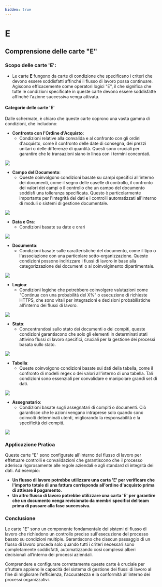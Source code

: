 ```yaml
---
hidden: true
---
```


# E

## Comprensione delle carte "E"

### **Scopo delle carte 'E':**

* Le carte **E** fungono da carte di condizione che specificano i criteri che devono essere soddisfatti affinché il flusso di lavoro possa continuare. Agiscono efficacemente come operatori logici "E", il che significa che tutte le condizioni specificate in queste carte devono essere soddisfatte affinché l'azione successiva venga attivata.

#### Categorie delle carte 'E'

Dalle schermate, è chiaro che queste carte coprono una vasta gamma di condizioni, che includono:

* **Confronto con l'Ordine d'Acquisto**:
  * Condizioni relative alla convalida e al confronto con gli ordini d'acquisto, come il confronto delle date di consegna, dei prezzi unitari o delle differenze di quantità. Questi sono cruciali per garantire che le transazioni siano in linea con i termini concordati.

![](https://docs.docbits.com/~gitbook/image?url=https%3A%2F%2F578966019-files.gitbook.io%2F%7E%2Ffiles%2Fv0%2Fb%2Fgitbook-x-prod.appspot.com%2Fo%2Fspaces%252FT2n2w4uDCJvv7CJ5zrdk%252Fuploads%252FIqol9tcIPWZ5AESqbpIX%252Fimage.png%3Falt%3Dmedia%26token%3Da032c1c7-5a77-44b2-9862-70dfaa20f088\&width=768\&dpr=2\&quality=100\&sign=8e14c0ad\&sv=2)

* **Campo del Documento**:
  * Queste coinvolgono condizioni basate su campi specifici all'interno dei documenti, come il segno delle caselle di controllo, il confronto dei valori dei campi o il controllo che un campo del documento soddisfi una tolleranza specificata. Questo è particolarmente importante per l'integrità dei dati e i controlli automatizzati all'interno di moduli o sistemi di gestione documentale.

![](https://docs.docbits.com/~gitbook/image?url=https%3A%2F%2F578966019-files.gitbook.io%2F%7E%2Ffiles%2Fv0%2Fb%2Fgitbook-x-prod.appspot.com%2Fo%2Fspaces%252FT2n2w4uDCJvv7CJ5zrdk%252Fuploads%252F0TjfPAn0p1fPxSK8qzZC%252Fimage.png%3Falt%3Dmedia%26token%3D56ac466b-3c2c-46ac-b008-b0f88afa92b7\&width=768\&dpr=2\&quality=100\&sign=1713916a\&sv=2)

* **Data e Ora**:
  * Condizioni basate su date e orari

![](https://docs.docbits.com/~gitbook/image?url=https%3A%2F%2F578966019-files.gitbook.io%2F%7E%2Ffiles%2Fv0%2Fb%2Fgitbook-x-prod.appspot.com%2Fo%2Fspaces%252FT2n2w4uDCJvv7CJ5zrdk%252Fuploads%252F7mZIfy1iTb5L5bjnjBOz%252Fimage.png%3Falt%3Dmedia%26token%3Def4e5663-2177-4f3c-bd45-954254afe42e\&width=768\&dpr=2\&quality=100\&sign=e0606e99\&sv=2)

* **Documento**:
  * Condizioni basate sulle caratteristiche del documento, come il tipo o l'associazione con una particolare sotto-organizzazione. Queste condizioni possono indirizzare i flussi di lavoro in base alla categorizzazione dei documenti o al coinvolgimento dipartimentale.

![](https://docs.docbits.com/~gitbook/image?url=https%3A%2F%2F578966019-files.gitbook.io%2F%7E%2Ffiles%2Fv0%2Fb%2Fgitbook-x-prod.appspot.com%2Fo%2Fspaces%252FT2n2w4uDCJvv7CJ5zrdk%252Fuploads%252FovCV5fdCPoLIQO9dOxod%252Fimage.png%3Falt%3Dmedia%26token%3D310da7e1-aed0-4dc9-a132-5aa9ebf2d899\&width=768\&dpr=2\&quality=100\&sign=b17542ff\&sv=2)

* **Logica**:
  * Condizioni logiche che potrebbero coinvolgere valutazioni come "Continua con una probabilità del X%" o esecuzione di richieste HTTPS, che sono vitali per integrazioni e decisioni probabilistiche all'interno dei flussi di lavoro.

![](https://docs.docbits.com/~gitbook/image?url=https%3A%2F%2F578966019-files.gitbook.io%2F%7E%2Ffiles%2Fv0%2Fb%2Fgitbook-x-prod.appspot.com%2Fo%2Fspaces%252FT2n2w4uDCJvv7CJ5zrdk%252Fuploads%252Ft0sflRNKz8L3WMzsCgGe%252Fimage.png%3Falt%3Dmedia%26token%3Dcd24084c-fae7-4206-9654-57a0e43dc8ab\&width=768\&dpr=2\&quality=100\&sign=d100bd30\&sv=2)

* **Stato**:
  * Concentrandosi sullo stato dei documenti o dei compiti, queste condizioni garantiscono che solo gli elementi in determinati stati attivino flussi di lavoro specifici, cruciali per la gestione dei processi basata sullo stato.

![](https://docs.docbits.com/~gitbook/image?url=https%3A%2F%2F578966019-files.gitbook.io%2F%7E%2Ffiles%2Fv0%2Fb%2Fgitbook-x-prod.appspot.com%2Fo%2Fspaces%252FT2n2w4uDCJvv7CJ5zrdk%252Fuploads%252FeJsWfNk4omSDv2A7dVFv%252Fimage.png%3Falt%3Dmedia%26token%3D820f84b8-5513-4fd7-83ea-094c86f1a8e7\&width=768\&dpr=2\&quality=100\&sign=3c55c3ff\&sv=2)

* **Tabella**:
  * Queste coinvolgono condizioni basate sui dati della tabella, come il confronto di modelli regex o dei valori all'interno di una tabella. Tali condizioni sono essenziali per convalidare e manipolare grandi set di dati.

![](https://docs.docbits.com/~gitbook/image?url=https%3A%2F%2F578966019-files.gitbook.io%2F%7E%2Ffiles%2Fv0%2Fb%2Fgitbook-x-prod.appspot.com%2Fo%2Fspaces%252FT2n2w4uDCJvv7CJ5zrdk%252Fuploads%252FrDgY64F1rbYMHWKOHoRZ%252Fimage.png%3Falt%3Dmedia%26token%3Dbd59d81e-cafc-432e-a406-6b1738f2fc65\&width=768\&dpr=2\&quality=100\&sign=c9116118\&sv=2)

* **Assegnatario**:
  * Condizioni basate sugli assegnatari di compiti o documenti. Ciò garantisce che le azioni vengano intraprese solo quando sono coinvolti determinati utenti, migliorando la responsabilità e la specificità dei compiti.

![](https://docs.docbits.com/~gitbook/image?url=https%3A%2F%2F578966019-files.gitbook.io%2F%7E%2Ffiles%2Fv0%2Fb%2Fgitbook-x-prod.appspot.com%2Fo%2Fspaces%252FT2n2w4uDCJvv7CJ5zrdk%252Fuploads%252FliwtuhhGhgOtxUmGX8C7%252Fimage.png%3Falt%3Dmedia%26token%3Dec0b4dcb-b90e-463a-92fe-b2d071fe5ff3\&width=768\&dpr=2\&quality=100\&sign=19e90779\&sv=2)

### Applicazione Pratica

Queste carte "E" sono configurate all'interno del flusso di lavoro per effettuare controlli e convalidazioni che garantiscono che il processo aderisca rigorosamente alle regole aziendali e agli standard di integrità dei dati. Ad esempio:

* **Un flusso di lavoro potrebbe utilizzare una carta 'E' per verificare che l'importo totale di una fattura corrisponda all'ordine d'acquisto prima di attivare il pagamento.**
* **Un altro flusso di lavoro potrebbe utilizzare una carta 'E' per garantire che un documento venga revisionato da membri specifici del team prima di passare alla fase successiva.**

### Conclusione

Le carte "E" sono un componente fondamentale dei sistemi di flusso di lavoro che richiedono un controllo preciso sull'esecuzione del processo basato su condizioni multiple. Garantiscono che ciascun passaggio di un flusso di lavoro proceda solo quando tutti i criteri necessari sono completamente soddisfatti, automatizzando così complessi alberi decisionali all'interno dei processi aziendali.

Comprendere e configurare correttamente queste carte è cruciale per sfruttare appieno le capacità del sistema di gestione dei flussi di lavoro al fine di migliorare l'efficienza, l'accuratezza e la conformità all'interno dei processi organizzativi.
